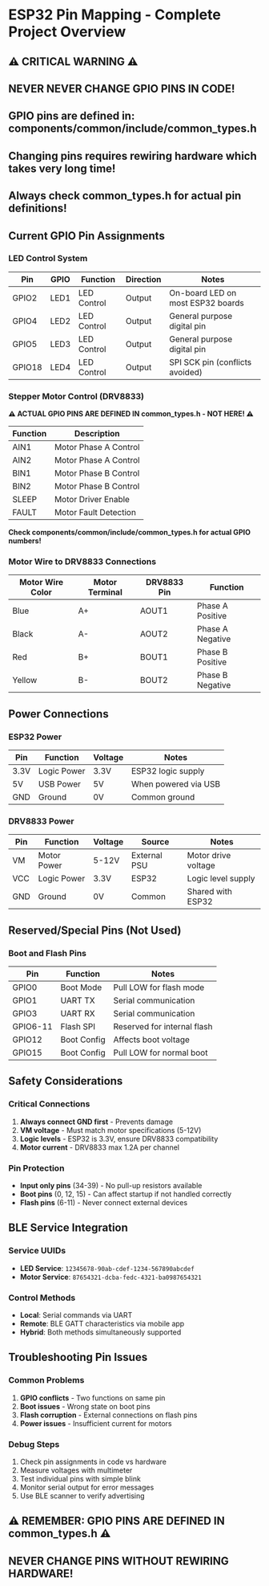 # ESP32 Pin Mapping - Complete Project Overview

## ⚠️ CRITICAL WARNING ⚠️
## NEVER NEVER CHANGE GPIO PINS IN CODE!
## GPIO pins are defined in: components/common/include/common_types.h
## Changing pins requires rewiring hardware which takes very long time!
## Always check common_types.h for actual pin definitions!

## Current GPIO Pin Assignments

### LED Control System
| Pin | GPIO | Function | Direction | Notes |
|-----|------|----------|-----------|-------|
| GPIO2 | LED1 | LED Control | Output | On-board LED on most ESP32 boards |
| GPIO4 | LED2 | LED Control | Output | General purpose digital pin |
| GPIO5 | LED3 | LED Control | Output | General purpose digital pin |
| GPIO18 | LED4 | LED Control | Output | SPI SCK pin (conflicts avoided) |

### Stepper Motor Control (DRV8833)
**⚠️ ACTUAL GPIO PINS ARE DEFINED IN common_types.h - NOT HERE! ⚠️**

| Function | Description |
|----------|-------------|
| AIN1 | Motor Phase A Control |
| AIN2 | Motor Phase A Control |
| BIN1 | Motor Phase B Control |
| BIN2 | Motor Phase B Control |
| SLEEP | Motor Driver Enable |
| FAULT | Motor Fault Detection |

**Check components/common/include/common_types.h for actual GPIO numbers!**

### Motor Wire to DRV8833 Connections
| Motor Wire Color | Motor Terminal | DRV8833 Pin | Function |
|------------------|----------------|-------------|----------|
| Blue | A+ | AOUT1 | Phase A Positive |
| Black | A- | AOUT2 | Phase A Negative |
| Red | B+ | BOUT1 | Phase B Positive |
| Yellow | B- | BOUT2 | Phase B Negative |

## Power Connections

### ESP32 Power
| Pin | Function | Voltage | Notes |
|-----|----------|---------|-------|
| 3.3V | Logic Power | 3.3V | ESP32 logic supply |
| 5V | USB Power | 5V | When powered via USB |
| GND | Ground | 0V | Common ground |

### DRV8833 Power
| Pin | Function | Voltage | Source | Notes |
|-----|----------|---------|--------|-------|
| VM | Motor Power | 5-12V | External PSU | Motor drive voltage |
| VCC | Logic Power | 3.3V | ESP32 | Logic level supply |
| GND | Ground | 0V | Common | Shared with ESP32 |

## Reserved/Special Pins (Not Used)

### Boot and Flash Pins
| Pin | Function | Notes |
|-----|----------|-------|
| GPIO0 | Boot Mode | Pull LOW for flash mode |
| GPIO1 | UART TX | Serial communication |
| GPIO3 | UART RX | Serial communication |
| GPIO6-11 | Flash SPI | Reserved for internal flash |
| GPIO12 | Boot Config | Affects boot voltage |
| GPIO15 | Boot Config | Pull LOW for normal boot |

## Safety Considerations

### Critical Connections
1. **Always connect GND first** - Prevents damage
2. **VM voltage** - Must match motor specifications (5-12V)
3. **Logic levels** - ESP32 is 3.3V, ensure DRV8833 compatibility
4. **Motor current** - DRV8833 max 1.2A per channel

### Pin Protection
- **Input only pins** (34-39) - No pull-up resistors available
- **Boot pins** (0, 12, 15) - Can affect startup if not handled correctly
- **Flash pins** (6-11) - Never connect external devices

## BLE Service Integration

### Service UUIDs
- **LED Service**: `12345678-90ab-cdef-1234-567890abcdef`
- **Motor Service**: `87654321-dcba-fedc-4321-ba0987654321`

### Control Methods
- **Local**: Serial commands via UART
- **Remote**: BLE GATT characteristics via mobile app
- **Hybrid**: Both methods simultaneously supported

## Troubleshooting Pin Issues

### Common Problems
1. **GPIO conflicts** - Two functions on same pin
2. **Boot issues** - Wrong state on boot pins
3. **Flash corruption** - External connections on flash pins
4. **Power issues** - Insufficient current for motors

### Debug Steps
1. Check pin assignments in code vs hardware
2. Measure voltages with multimeter
3. Test individual pins with simple blink
4. Monitor serial output for error messages
5. Use BLE scanner to verify advertising

## ⚠️ REMEMBER: GPIO PINS ARE DEFINED IN common_types.h ⚠️
## NEVER CHANGE PINS WITHOUT REWIRING HARDWARE!